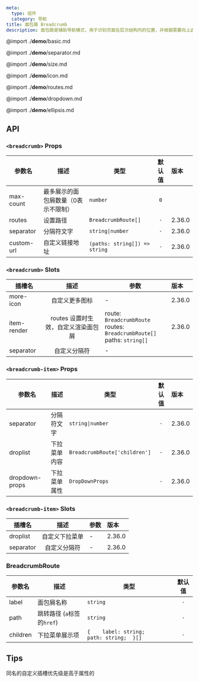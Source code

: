 ```yaml
meta:
  type: 组件
  category: 导航
title: 面包屑 Breadcrumb
description: 面包屑是辅助导航模式，用于识别页面在层次结构内的位置，并根据需要向上返回。
```

@import ./**demo**/basic.md

@import ./**demo**/separator.md

@import ./**demo**/size.md

@import ./**demo**/icon.md

@import ./**demo**/routes.md

@import ./**demo**/dropdown.md

@import ./**demo**/ellipsis.md

## API

### `<breadcrumb>` Props

| 参数名     | 描述                                | 类型                          | 默认值 | 版本   |
| ---------- | ----------------------------------- | ----------------------------- | :----: | :----- |
| max-count  | 最多展示的面包屑数量（0表示不限制） | `number`                      |  `0`   |        |
| routes     | 设置路径                            | `BreadcrumbRoute[]`           |  `-`   | 2.36.0 |
| separator  | 分隔符文字                          | `string\|number`              |  `-`   | 2.36.0 |
| custom-url | 自定义链接地址                      | `(paths: string[]) => string` |  `-`   | 2.36.0 |

### `<breadcrumb>` Slots

| 插槽名      |                描述                 | 参数                                                                         | 版本   |
| ----------- | :---------------------------------: | ---------------------------------------------------------------------------- | :----- |
| more-icon   |           自定义更多图标            | -                                                                            | 2.36.0 |
| item-render | routes 设置时生效，自定义渲染面包屑 | route: `BreadcrumbRoute`<br>routes: `BreadcrumbRoute[]`<br>paths: `string[]` | 2.36.0 |
| separator   |            自定义分隔符             | -                                                                            |        |

### `<breadcrumb-item>` Props

| 参数名         | 描述         | 类型                          | 默认值 | 版本   |
| -------------- | ------------ | ----------------------------- | :----: | :----- |
| separator      | 分隔符文字   | `string\|number`              |  `-`   | 2.36.0 |
| droplist       | 下拉菜单内容 | `BreadcrumbRoute['children']` |  `-`   | 2.36.0 |
| dropdown-props | 下拉菜单属性 | `DropDownProps`               |  `-`   | 2.36.0 |

### `<breadcrumb-item>` Slots

| 插槽名    |      描述      | 参数 | 版本   |
| --------- | :------------: | ---- | :----- |
| droplist  | 自定义下拉菜单 | -    | 2.36.0 |
| separator |  自定义分隔符  | -    | 2.36.0 |

### BreadcrumbRoute

| 参数名   | 描述                       | 类型                                        | 默认值 |
| -------- | -------------------------- | ------------------------------------------- | :----: |
| label    | 面包屑名称                 | `string`                                    |  `-`   |
| path     | 跳转路径 (`a`标签的`href`) | `string`                                    |  `-`   |
| children | 下拉菜单展示项             | `{    label: string;    path: string;  }[]` |  `-`   |

## Tips

同名的自定义插槽优先级是高于属性的
